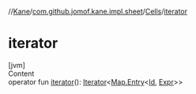 //[Kane](../../index.md)/[com.github.jomof.kane.impl.sheet](../index.md)/[Cells](index.md)/[iterator](iterator.md)



# iterator  
[jvm]  
Content  
operator fun [iterator](iterator.md)(): [Iterator](https://kotlinlang.org/api/latest/jvm/stdlib/kotlin.collections/-iterator/index.html)<[Map.Entry](https://kotlinlang.org/api/latest/jvm/stdlib/kotlin.collections/-map/-entry/index.html)<[Id](../../com.github.jomof.kane.impl/index.md#%5Bcom.github.jomof.kane.impl%2FId%2F%2F%2FPointingToDeclaration%2F%5D%2FClasslikes%2F-435107620), [Expr](../../com.github.jomof.kane/-expr/index.md)>>  



